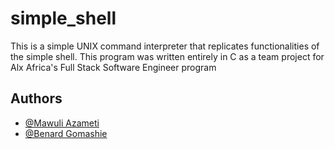 
# simple_shell


This is a simple UNIX command interpreter that replicates functionalities of the simple shell. This program was written entirely in C as a team project for Alx Africa's Full Stack Software Engineer program

## Authors

- [@Mawuli Azameti](https://github.com/ikmazameti)
- [@Benard Gomashie](https://github.com/benardgomashie)
